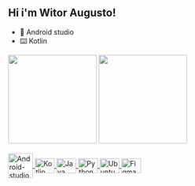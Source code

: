 ## Hi i'm Witor Augusto!

- 🚀 Android studio 
- ⌨️ Kotlin

<div>
  <img height="180em" src="https://github-readme-stats.vercel.app/api?username=wit0r&theme=dark&include_all_commits=true&count_private=true&show_icons=true"/>
  <img height="180em" src="https://github-readme-stats.vercel.app/api/top-langs/?username=wit0r&layout=compact">
</div>
                                                                                                                                                                                                                                                                             
<div style ="display: inline_block"><br>  
    <a href="#">
    <img align="center" alt="Android-studio" height="50" width="50" src="https://cdn.jsdelivr.net/gh/devicons/devicon/icons/androidstudio/androidstudio-original.svg">
    <img align="center" alt="Kotlin" height="30" width="40" src="https://cdn.jsdelivr.net/gh/devicons/devicon/icons/kotlin/kotlin-original.svg">
    <img align="center" alt="Java" height="30" width="40" src="https://cdn.jsdelivr.net/gh/devicons/devicon/icons/java/java-original.svg">
    <img align="center" alt="Python" height="30" width="40" src="https://cdn.jsdelivr.net/gh/devicons/devicon/icons/python/python-original.svg">
    <img align="center" alt="Ubuntu" height="30" width="40" src="https://cdn.jsdelivr.net/gh/devicons/devicon/icons/ubuntu/ubuntu-plain.svg">            
    <img align="center" alt="Figma" height="30" width="40" src="https://cdn.jsdelivr.net/gh/devicons/devicon/icons/figma/figma-original.svg">
</div>
